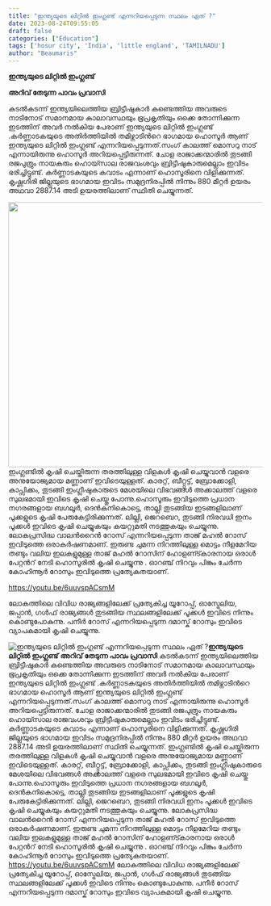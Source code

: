 ```yaml
---
title: "ഇന്ത്യയുടെ ലിറ്റിൽ ഇംഗ്ലണ്ട് എന്നറിയപ്പെടുന്ന സ്ഥലം ഏത് ?"
date: 2023-08-24T09:55:05
draft: false
categories: ["Education"]
tags: ['hosur city', 'India', 'little england', 'TAMILNADU']
author: "Beaumaris"
---
```


<strong>ഇന്ത്യയുടെ ലിറ്റിൽ ഇംഗ്ലണ്ട്</strong>

<strong>അറിവ് തേടുന്ന പാവം പ്രവാസി</strong>

കടല്‍കടന്ന് ഇന്ത്യയിലെത്തിയ ബ്രിട്ടീഷുകാർ കണ്ടെത്തിയ അവരുടെ നാടിനോട് സമാനമായ കാലാവസ്ഥയും ഭൂപ്രകൃതിയും ഒക്കെ തോന്നിക്കുന്ന ഇടത്തിന് അവർ നൽകിയ പേരാണ് ഇന്ത്യയുടെ ലിറ്റിൽ ഇംഗ്ലണ്ട് .കർണ്ണാടകയുടെ അതിർത്തിയില്‍ തമിഴ്നാടിന്‍റെ ഭാഗമായ ഹൊസൂർ ആണ് ഇന്ത്യയുടെ ലിറ്റിൽ ഇംഗ്ലണ്ട് എന്നറിയപ്പെടുന്നത്.സംഗ് കാലത്ത് മൊസറു നാട് എന്നായിരുന്നു ഹൊസൂർ അറിയപ്പെട്ടിരുന്നത്. ചോള രാജാക്കന്മാരിൽ തുടങ്ങി രജപുത്രും നായകരും ഹൊയ്സാല രാജവംശവും ബ്രിട്ടീഷുകാരുമെല്ലാം ഇവിടം ഭരിച്ചിട്ടുണ്ട്. കർണ്ണാടകയുടെ കവാടം എന്നാണ് ഹൊസൂരിനെ വിളിക്കുന്നത്. കൃഷ്ണഗിരി ജില്ലയുടെ ഭാഗമായ ഇവിടം സമുദ്രനിരപ്പിൽ നിന്നും 880 മീറ്റർ ഉയരം അഥവാ 2887.14 അടി ഉയരത്തിലാണ് സ്ഥിതി ചെയ്യുന്നത്.

<img class=" wp-image-415635 aligncenter" src="https://cdn.boolokam.com/articles/2023/08/cscvvvvv-1.jpg" alt="" width="701" height="525" />ഇംഗ്ലണ്ടിൽ കൃഷി ചെയ്തിരുന്ന തരത്തിലുള്ള വിളകൾ കൃഷി ചെയ്യുവാൻ വളരെ അനുയോജ്യമായ മണ്ണാണ് ഇവിടെയുള്ളത്. കാരറ്റ്, ബീറ്റ്റൂട്ട്, ബ്രോക്കോളി, കാപ്സിക്കം, തുടങ്ങി ഇംഗ്ലീഷുകാരുടെ മേശയിലെ വിഭവങ്ങള്‍ അക്കാലത്ത് വളരെ സുലഭമായി ഇവിടെ കൃഷി ചെയ്തു പോന്നു.ഹൊസൂരും ഇവിടുത്തെ പ്രധാന നഗരങ്ങളായ ബഗലൂർ, ദെൻകനികൊട്ടെ, താല്ലി തുടങ്ങിയ ഇടങ്ങളിലാണ് പൂക്കളുടെ കൃഷി പേരുകേട്ടിരിക്കുന്നത്. ലില്ലി, ജെറബെറ, തുടങ്ങി നിരവധി ഇനം പൂക്കൾ ഇവിടെ കൃഷി ചെയ്യുകയും കയറ്റുമതി നടത്തുകയും ചെയ്യുന്നു.
ലോകപ്രസിദ്ധ വാലന്‍റൈൻ റോസ് എന്നറിയപ്പെടുന്ന താജ് മഹൽ റോസ് ഇവിടുത്തെ ഒരാകർഷണമാണ്. ഇരുണ്ട ചുമന്ന നിറത്തിലുള്ള മൊട്ടം നീളമേറിയ തണ്ടും വലിയ ഇലകളുമുള്ള താജ് മഹൽ റോസിന് ഹോളണ്ട്കാരനായ ഒരാൾ പേറ്റന്‍റ് നേടി ഹൊസൂരിൽ കൃഷി ചെയ്യുന്നു . ഓറഞ്ച് നിറവും പിങ്കും ചേർന്ന കോഹിന്നൂർ റോസും ഇവിടുത്തെ പ്രത്യേകതയാണ്.

https://youtu.be/6uuvspACsmM

ലോകത്തിലെ വിവിധ രാജ്യങ്ങളിലേക്ക് പ്രത്യേകിച്ച യൂറോപ്പ്, ഓസ്ട്രേലിയ, ജപ്പാൻ, ഗൾഫ് രാജ്യങ്ങൾ തുടങ്ങിയ സ്ഥലങ്ങളിലേക്ക് പൂക്കൾ ഇവിടെ നിന്നും കൊണ്ടുപോകുന്നു. പനീർ റോസ് എന്നറിയപ്പെടുന്ന ദമാസ്ക് റോസും ഇവിടെ വ്യാപകമായി കൃഷി ചെയ്യുന്നു.


![ഇന്ത്യയുടെ ലിറ്റിൽ ഇംഗ്ലണ്ട് എന്നറിയപ്പെടുന്ന സ്ഥലം ഏത് ?](https://cdn.boolokam.com/articles/2023/08/cscvvvvv-1.jpg)**ഇന്ത്യയുടെ ലിറ്റിൽ ഇംഗ്ലണ്ട്** **അറിവ് തേടുന്ന പാവം പ്രവാസി** കടല്‍കടന്ന് ഇന്ത്യയിലെത്തിയ ബ്രിട്ടീഷുകാർ കണ്ടെത്തിയ അവരുടെ നാടിനോട് സമാനമായ കാലാവസ്ഥയും ഭൂപ്രകൃതിയും ഒക്കെ തോന്നിക്കുന്ന ഇടത്തിന് അവർ നൽകിയ പേരാണ് ഇന്ത്യയുടെ ലിറ്റിൽ ഇംഗ്ലണ്ട് .കർണ്ണാടകയുടെ അതിർത്തിയില്‍ തമിഴ്നാടിന്‍റെ ഭാഗമായ ഹൊസൂർ ആണ് ഇന്ത്യയുടെ ലിറ്റിൽ ഇംഗ്ലണ്ട് എന്നറിയപ്പെടുന്നത്.സംഗ് കാലത്ത് മൊസറു നാട് എന്നായിരുന്നു ഹൊസൂർ അറിയപ്പെട്ടിരുന്നത്. ചോള രാജാക്കന്മാരിൽ തുടങ്ങി രജപുത്രും നായകരും ഹൊയ്സാല രാജവംശവും ബ്രിട്ടീഷുകാരുമെല്ലാം ഇവിടം ഭരിച്ചിട്ടുണ്ട്. കർണ്ണാടകയുടെ കവാടം എന്നാണ് ഹൊസൂരിനെ വിളിക്കുന്നത്. കൃഷ്ണഗിരി ജില്ലയുടെ ഭാഗമായ ഇവിടം സമുദ്രനിരപ്പിൽ നിന്നും 880 മീറ്റർ ഉയരം അഥവാ 2887.14 അടി ഉയരത്തിലാണ് സ്ഥിതി ചെയ്യുന്നത്. ഇംഗ്ലണ്ടിൽ കൃഷി ചെയ്തിരുന്ന തരത്തിലുള്ള വിളകൾ കൃഷി ചെയ്യുവാൻ വളരെ അനുയോജ്യമായ മണ്ണാണ് ഇവിടെയുള്ളത്. കാരറ്റ്, ബീറ്റ്റൂട്ട്, ബ്രോക്കോളി, കാപ്സിക്കം, തുടങ്ങി ഇംഗ്ലീഷുകാരുടെ മേശയിലെ വിഭവങ്ങള്‍ അക്കാലത്ത് വളരെ സുലഭമായി ഇവിടെ കൃഷി ചെയ്തു പോന്നു.ഹൊസൂരും ഇവിടുത്തെ പ്രധാന നഗരങ്ങളായ ബഗലൂർ, ദെൻകനികൊട്ടെ, താല്ലി തുടങ്ങിയ ഇടങ്ങളിലാണ് പൂക്കളുടെ കൃഷി പേരുകേട്ടിരിക്കുന്നത്. ലില്ലി, ജെറബെറ, തുടങ്ങി നിരവധി ഇനം പൂക്കൾ ഇവിടെ കൃഷി ചെയ്യുകയും കയറ്റുമതി നടത്തുകയും ചെയ്യുന്നു. ലോകപ്രസിദ്ധ വാലന്‍റൈൻ റോസ് എന്നറിയപ്പെടുന്ന താജ് മഹൽ റോസ് ഇവിടുത്തെ ഒരാകർഷണമാണ്. ഇരുണ്ട ചുമന്ന നിറത്തിലുള്ള മൊട്ടം നീളമേറിയ തണ്ടും വലിയ ഇലകളുമുള്ള താജ് മഹൽ റോസിന് ഹോളണ്ട്കാരനായ ഒരാൾ പേറ്റന്‍റ് നേടി ഹൊസൂരിൽ കൃഷി ചെയ്യുന്നു . ഓറഞ്ച് നിറവും പിങ്കും ചേർന്ന കോഹിന്നൂർ റോസും ഇവിടുത്തെ പ്രത്യേകതയാണ്. https://youtu.be/6uuvspACsmM ലോകത്തിലെ വിവിധ രാജ്യങ്ങളിലേക്ക് പ്രത്യേകിച്ച യൂറോപ്പ്, ഓസ്ട്രേലിയ, ജപ്പാൻ, ഗൾഫ് രാജ്യങ്ങൾ തുടങ്ങിയ സ്ഥലങ്ങളിലേക്ക് പൂക്കൾ ഇവിടെ നിന്നും കൊണ്ടുപോകുന്നു. പനീർ റോസ് എന്നറിയപ്പെടുന്ന ദമാസ്ക് റോസും ഇവിടെ വ്യാപകമായി കൃഷി ചെയ്യുന്നു.
